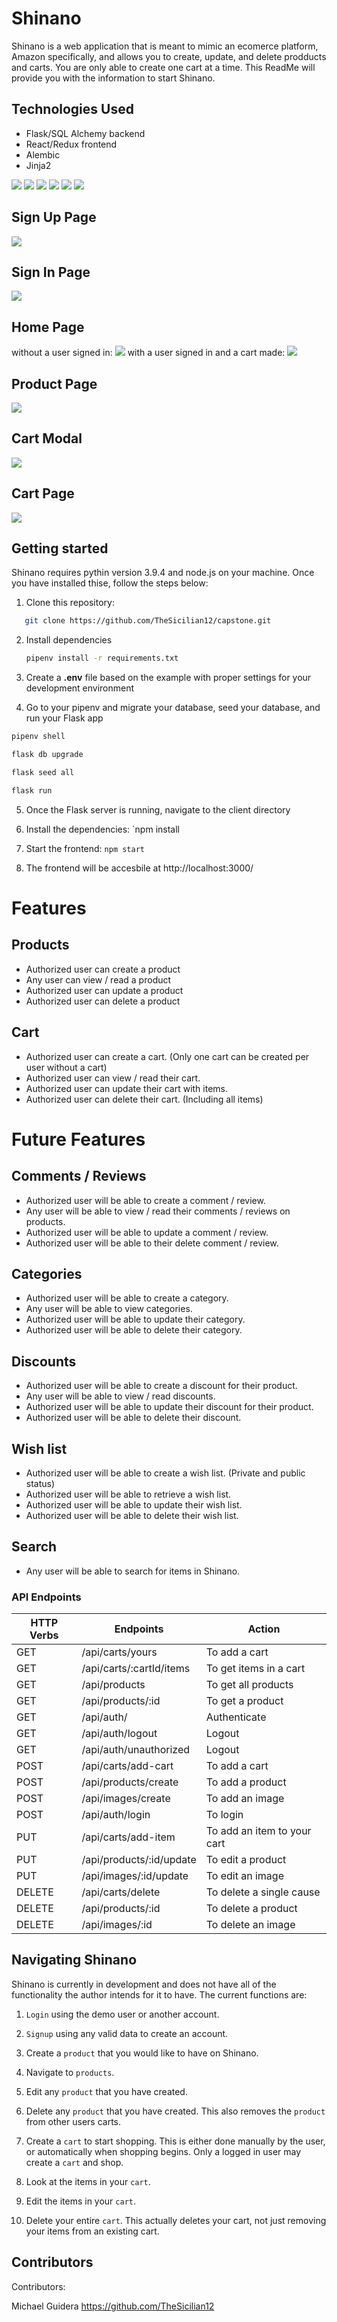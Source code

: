 # Shinano

Shinano is a web application that is meant to mimic an ecomerce platform, Amazon specifically, and allows you to create, update, and delete prodducts
and carts. You are only able to create one cart at a time. This ReadMe will provide you with the information to start Shinano.

## Technologies Used
   -  Flask/SQL Alchemy backend
   -  React/Redux frontend
   -  Alembic
   - Jinja2

   <img src="https://img.shields.io/badge/JavaScript-323330?style=for-the-badge&logo=javascript&logoColor=F7DF1E" />
   <!-- <img src="https://img.shields.io/badge/Node.js-339933?style=for-the-badge&logo=nodedotjs&logoColor=white" /> -->
   <!-- <img src="https://img.shields.io/badge/Express.js-000000?style=for-the-badge&logo=express&logoColor=white" /> -->
   <!-- <img src="https://img.shields.io/badge/PostgreSQL-316192?style=for-the-badge&logo=postgresql&logoColor=white" /> -->
   <img src="https://img.shields.io/badge/HTML5-E34F26?style=for-the-badge&logo=html5&logoColor=white" />
   <img src="https://img.shields.io/badge/CSS3-1572B6?style=for-the-badge&logo=css3&logoColor=white" />
   <img src="https://img.shields.io/badge/React-20232A?style=for-the-badge&logo=react&logoColor=61DAFB" />
   <img src="https://img.shields.io/badge/Redux-593D88?style=for-the-badge&logo=redux&logoColor=white" />
   <img src="https://img.shields.io/badge/GitHub-100000?style=for-the-badge&logo=github&logoColor=white" />
   <!-- <img src="https://img.shields.io/badge/Heroku-430098?style=for-the-badge&logo=heroku&logoColor=white" /> -->

## Sign Up Page
<img src="./shinano_screenshots/shinano_signup.png" />

## Sign In Page
<img src="./shinano_screenshots/shinano_signin.png" />

## Home Page
without a user signed in:
<img src="./shinano_screenshots/shinano_homepage.png" />
with a user signed in and a cart made:
<img src="./shinano_screenshots/shinano_homepage-1.png" />

## Product Page
<img src="./shinano_screenshots/shinano_product_page.png" />

## Cart Modal
<img src="./shinano_screenshots/shinano_cart_modal.png" />

## Cart Page
<img src="./shinano_screenshots/shinano_cart_page.png" />

## Getting started
Shinano requires pythin version 3.9.4 and node.js on your machine. Once you have installed thise, follow the steps below:

1. Clone this repository:
```bash
   git clone https://github.com/TheSicilian12/capstone.git
```

2. Install dependencies

      ```bash
      pipenv install -r requirements.txt
      ```

3. Create a **.env** file based on the example with proper settings for your
   development environment

4. Go to your pipenv and migrate your database, seed your database, and run your Flask app

```bash
pipenv shell
```

```bash
flask db upgrade
```

```bash
flask seed all
```

```bash
flask run
```

5. Once the Flask server is running, navigate to the client directory

6. Install the dependencies: `npm install

7. Start the frontend: `npm start`

8. The frontend will be accesbile at http://localhost:3000/

# Features

## Products
- Authorized user can create a product
- Any user can view / read a product
- Authorized user can update a product
- Authorized user can delete a product

## Cart
- Authorized user can create a cart. (Only one cart can be created per user without a cart)
- Authorized user can view / read their cart.
- Authorized user can update their cart with items.
- Authorized user can delete their cart. (Including all items)

# Future Features

## Comments / Reviews
- Authorized user will be able to create a comment / review.
- Any user will be able to view / read their comments / reviews on products.
- Authorized user will be able to update a comment / review.
- Authorized user will be able to their delete comment / review.

## Categories
- Authorized user will be able to create a category.
- Any user will be able to view categories.
- Authorized user will be able to update their category.
- Authorized user will be able to delete their category.

## Discounts
- Authorized user will be able to create a discount for their product.
- Any user will be able to  view / read discounts.
- Authorized user will be able to update their discount for their product.
- Authorized user will be able to delete their discount.

## Wish list
- Authorized user will be able to create a wish list. (Private and public status)
- Authorized user will be able to retrieve a wish list.
- Authorized user will be able to update their wish list.
- Authorized user will be able to delete their wish list.

## Search
- Any user will be able to search for items in Shinano.

### API Endpoints
| HTTP Verbs | Endpoints | Action |
| --- | --- | --- |
| GET | /api/carts/yours | To add a cart |
| GET | /api/carts/:cartId/items | To get items in a cart |
| GET | /api/products | To get all products |
| GET | /api/products/:id | To get a product |
| GET | /api/auth/ | Authenticate |
| GET | /api/auth/logout | Logout |
| GET | /api/auth/unauthorized | Logout |
| POST | /api/carts/add-cart | To add a cart  |
| POST | /api/products/create | To add a product  |
| POST | /api/images/create | To add an image  |
| POST | /api/auth/login | To login |
| PUT | /api/carts/add-item | To add an item to your cart  |
| PUT | /api/products/:id/update | To edit a product  |
| PUT | /api/images/:id/update | To edit an image  |
| DELETE | /api/carts/delete | To delete a single cause |
| DELETE | /api/products/:id | To delete a product |
| DELETE | /api/images/:id | To delete an image |

## Navigating Shinano

Shinano is currently in development and does not have all of the functionality the author intends for it to have.
The current functions are:

1. `Login` using the demo user or another account.

2. `Signup` using any valid data to create an account.

3. Create a `product` that you would like to have on Shinano.

4. Navigate to `products`.

5. Edit any `product` that you have created.

6. Delete any `product` that you have created. This also removes the `product` from other users carts.

7. Create a `cart` to start shopping. This is either done manually by the user, or automatically when shopping begins.
Only a logged in user may create a `cart` and shop.

8. Look at the items in your `cart`.

9. Edit the items in your `cart`.

10. Delete your entire `cart`. This actually deletes your cart, not just removing your items from an existing cart.

## Contributors

Contributors:

Michael Guidera https://github.com/TheSicilian12
